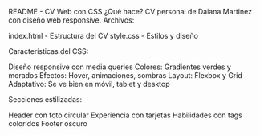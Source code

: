 README - CV Web con CSS
¿Qué hace?
CV personal de Daiana Martinez con diseño web responsive.
Archivos:

index.html - Estructura del CV
style.css - Estilos y diseño

Características del CSS:

Diseño responsive con media queries
Colores: Gradientes verdes y morados
Efectos: Hover, animaciones, sombras
Layout: Flexbox y Grid
Adaptativo: Se ve bien en móvil, tablet y desktop

Secciones estilizadas:

Header con foto circular
Experiencia con tarjetas
Habilidades con tags coloridos
Footer oscuro
